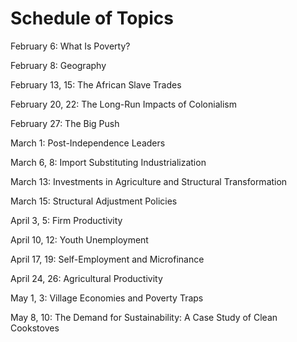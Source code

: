 # Schedule of Topics   

February 6: What Is Poverty? 

February 8: Geography

February 13, 15: The African Slave Trades 

February 20, 22: The Long-Run Impacts of Colonialism  

February 27: The Big Push  

March 1: Post-Independence Leaders  

March 6, 8:  Import Substituting Industrialization

March 13:  Investments in Agriculture and Structural Transformation

March 15:  Structural Adjustment Policies

April 3, 5: Firm Productivity

April 10, 12:  Youth Unemployment

April 17, 19:  Self-Employment and Microfinance   

April 24, 26:  Agricultural Productivity 

May 1, 3:  Village Economies and Poverty Traps

May 8, 10:  The Demand for Sustainability:  A Case Study of Clean Cookstoves

<br>



 
